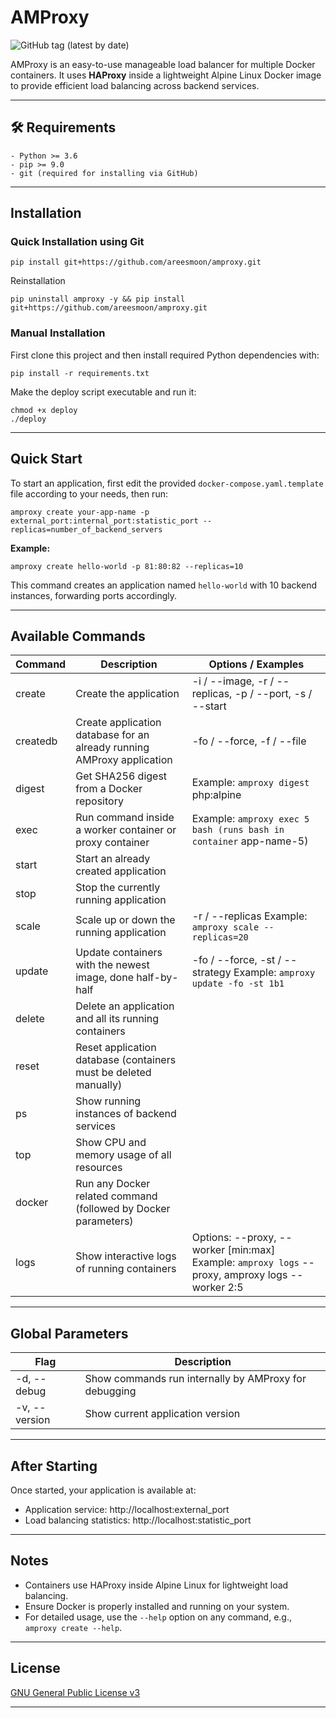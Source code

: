 # AMProxy

![GitHub tag (latest by date)](https://img.shields.io/github/v/tag/areesmoon/amproxy?label=version&style=flat-square)

AMProxy is an easy-to-use manageable load balancer for multiple Docker containers. It uses **HAProxy** inside a lightweight Alpine Linux Docker image to provide efficient load balancing across backend services.

---

## 🛠️ Requirements

```text
- Python >= 3.6
- pip >= 9.0
- git (required for installing via GitHub)
```

---

## Installation

### Quick Installation using Git

```
pip install git+https://github.com/areesmoon/amproxy.git
```

Reinstallation

```
pip uninstall amproxy -y && pip install git+https://github.com/areesmoon/amproxy.git
```

### Manual Installation

First clone this project and then install required Python dependencies with:

```
pip install -r requirements.txt
```

Make the deploy script executable and run it:

```
chmod +x deploy
./deploy
```

---

## Quick Start

To start an application, first edit the provided `docker-compose.yaml.template` file according to your needs, then run:

```
amproxy create your-app-name -p external_port:internal_port:statistic_port --replicas=number_of_backend_servers
```

**Example:**

```
amproxy create hello-world -p 81:80:82 --replicas=10
```

This command creates an application named `hello-world` with 10 backend instances, forwarding ports accordingly.

---

## Available Commands

| Command   | Description                                                                                                  | Options / Examples                                                   |
|-----------|--------------------------------------------------------------------------------------------------------------|---------------------------------------------------------------------|
| create    | Create the application                                                                                       | -i / --image, -r / --replicas, -p / --port, -s / --start            |
| createdb  | Create application database for an already running AMProxy application                                       | -fo / --force, -f / --file                                          |
| digest    | Get SHA256 digest from a Docker repository                                                                   | Example: `amproxy digest` php:alpine                                  |
| exec      | Run command inside a worker container or proxy container                                                     | Example: `amproxy exec 5 bash (runs bash in container` app-name-5)    |
| start     | Start an already created application                                                                         |                                                                     |
| stop      | Stop the currently running application                                                                       |                                                                     |
| scale     | Scale up or down the running application                                                                     | -r / --replicas Example: `amproxy scale --replicas=20`                |
| update    | Update containers with the newest image, done half-by-half                                                   | -fo / --force, -st / --strategy Example: `amproxy update -fo -st 1b1` |
| delete    | Delete an application and all its running containers                                                         |                                                                     |
| reset     | Reset application database (containers must be deleted manually)                                             |                                                                     |
| ps        | Show running instances of backend services                                                                   |                                                                     |
| top       | Show CPU and memory usage of all resources                                                                   |                                                                     |
| docker    | Run any Docker related command (followed by Docker parameters)                                               |                                                                     |
| logs      | Show interactive logs of running containers                                                                  | Options: --proxy, --worker [min:max] Example: `amproxy logs` --proxy, amproxy logs --worker 2:5 |

---

## Global Parameters

| Flag            | Description                                                                                       |
|-----------------|-------------------------------------------------------------------------------------------------|
| -d, --debug     | Show commands run internally by AMProxy for debugging                                           |
| -v, --version   | Show current application version                                                               |

---

## After Starting

Once started, your application is available at:

- Application service: http://localhost:external_port  
- Load balancing statistics: http://localhost:statistic_port

---

## Notes

- Containers use HAProxy inside Alpine Linux for lightweight load balancing.
- Ensure Docker is properly installed and running on your system.
- For detailed usage, use the `--help` option on any command, e.g., `amproxy create --help`.

---

## License

[GNU General Public License v3](LICENSE)

---